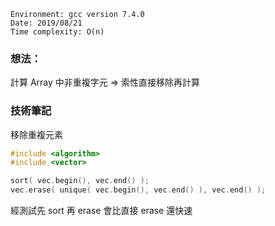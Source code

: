 ```
Environment: gcc version 7.4.0
Date: 2019/08/21
Time complexity: O(n)
```

### 想法：

計算 Array 中非重複字元 => 索性直接移除再計算

### 技術筆記

移除重複元素

```c++
#include <algorithm>
#include <vector>

sort( vec.begin(), vec.end() );
vec.erase( unique( vec.begin(), vec.end() ), vec.end() );
```

經測試先 sort 再 erase 會比直接 erase 還快速
